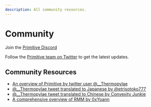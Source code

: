```yaml
---
description: All community resources.
---
```


# Community

Join the [Primitive Discord](https://discord.gg/primitive)

Follow the [Primitive team on Twitter](https://twitter.com/primitivefi) to get the latest updates.

## Community Resources

- [An overview of Primitive by twitter user @__Thermopylae](https://twitter.com/__Thermopylae/status/1472319414288760837)
- [@__Thermopylae tweet translated to Japanese by @etrisotoko777](https://twitter.com/etrisotoko777/status/1473131320545259524)
- [@__Thermopylae tweet translated to Chinese by Convexity Junkie](https://universal-lungfish-4db.notion.site/Primitive-b445045e8da94e3f8be647ff21489182)
- [A comprehensive overview of RMM by 0xYoann](https://twitter.com/0xYoann/status/1477672828778463245)

